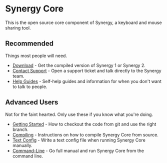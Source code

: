 # Synergy Core

This is the open source core component of Synergy, a keyboard and mouse sharing tool.

## Recommended

Things most people will need.

* <a href="https://symless.com/synergy/downloads">Download</a> - Get the compiled version of Synergy 1 or Synergy 2.
* <a href="https://symless.com/contact/customer-support">Contact Support</a> - Open a support ticket and talk directly to the Synergy team.
* <a href="https://symless.com/synergy-help">Help Guides</a> - Self-help guides and information for when you don't want to talk to people.

## Advanced Users

Not for the faint hearted. Only use these if you know what you're doing.

* <a href="https://github.com/symless/synergy-core/wiki/Getting-Started">Getting Started</a> - How to checkout the code from git and use the right branch.
* <a href="https://github.com/symless/synergy-core/wiki/Compiling">Compiling</a> - Instructions on how to compile Synergy Core from source.
* <a href="https://github.com/symless/synergy-core/wiki/Text-Config">Text Config</a> - Write a text config file when running Synergy Core manually.
* <a href="https://github.com/symless/synergy-core/wiki/Text-Config">Command-Line</a> - Go full manual and run Synergy Core from the command line.
